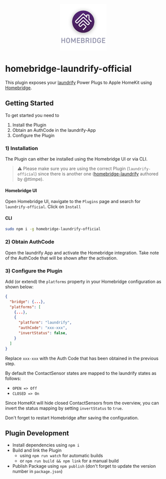 
<p align="center">

<img src="https://github.com/homebridge/branding/raw/master/logos/homebridge-wordmark-logo-vertical.png" width="150">

</p>


# homebridge-laundrify-official

This plugin exposes your [laundrify](https://laundrify.de) Power Plugs to Apple HomeKit using [Homebridge](https://homebridge.io).

## Getting Started

To get started you need to 

  1) Install the Plugin
  2) Obtain an AuthCode in the laundrify-App
  3) Configure the Plugin

### 1) Installation

The Plugin can either be installed using the Homebridge UI or via CLI.

> ⚠️ Please make sure you are using the correct Plugin (`laundrify-official`) since there is another one ([homebridge-laundrify](https://github.com/ttimpe/homebridge-laundrify) authored by @ttimpe).

#### Homebridge UI

Open Homebridge UI, navigate to the `Plugins` page and search for `laundrify-official`. Click on `Install`

#### CLI

```sh
sudo npm i -g homebridge-laundrify-official
```

### 2) Obtain AuthCode

Open the laundrify App and activate the Homebridge integration. Take note of the AuthCode that will be shown after the activation.

### 3) Configure the Plugin

Add (or extend) the `platforms` property in your Homebridge configuration as shown below:

```json
{
  "bridge": {...},
  "platforms": [
    {...}, 
    {
      "platform": "laundrify",
      "authCode": "xxx-xxx",
      "invertStatus": false,
    }
  ]
}
```

Replace `xxx-xxx` with the Auth Code that has been obtained in the previous step.

By default the ContactSensor states are mapped to the laundrify states as follows:
  - `OPEN => Off`
  - `CLOSED => On`

Since HomeKit will hide closed ContactSensors from the overview, you can invert the status mapping by setting `invertStatus` to `true`. 

Don't forget to restart Homebridge after saving the configuration.

## Plugin Development

- Install dependencies using `npm i`
- Build and link the Plugin
  - using `npm run watch` for automatic builds
  - or `npm run build && npm link` for a manual build
- Publish Package using `npm publish` (don't forget to update the version number in `package.json`)
